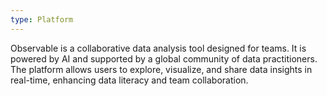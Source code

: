 ```yaml
---
type: Platform
---
```


Observable is a collaborative data analysis tool designed for teams. It is powered by AI and supported by a global community of data practitioners. The platform allows users to explore, visualize, and share data insights in real-time, enhancing data literacy and team collaboration.